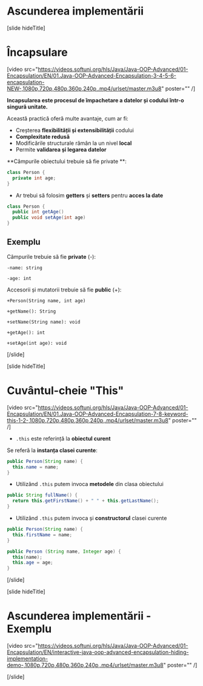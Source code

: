 # Ascunderea implementării

[slide hideTitle]

# Încapsulare

[video src="https://videos.softuni.org/hls/Java/Java-OOP-Advanced/01-Encapsulation/EN/01.Java-OOP-Advanced-Encapsulation-3-4-5-6-encapsulation-NEW-,1080p,720p,480p,360p,240p,.mp4/urlset/master.m3u8" poster="" /]

**Incapsularea este procesul de împachetare a datelor și codului într-o singură unitate.**

Această practică oferă multe avantaje, cum ar fi:

- Creșterea **flexibilității și extensibilității** codului
- **Complexitate redusă**
- Modificările structurale rămân la un nivel **local**
- Permite **validarea și legarea datelor**

**Câmpurile obiectului trebuie să fie private **:

```java
class Person {
  private int age;
} 
```
- Ar trebui să folosim  **getters** și **setters** pentru **acces la date**

```java
class Person {
  public int getAge()
  public void setAge(int age)
}
```

## Exemplu

Câmpurile trebuie să fie  **private** (-):

`-name: string`

`-age: int`

Accesorii și mutatorii trebuie să fie  **public** (+):

`+Person(String name, int age)`

`+getName(): String`

`+setName(String name): void`

`+getAge(): int`

`+setAge(int age): void`

[/slide]

[slide hideTitle]

# Cuvântul-cheie "This" 

[video src="https://videos.softuni.org/hls/Java/Java-OOP-Advanced/01-Encapsulation/EN/01.Java-OOP-Advanced-Encapsulation-7-8-keyword-this-1-2-,1080p,720p,480p,360p,240p,.mp4/urlset/master.m3u8" poster="" /]

- `.this` este referință la **obiectul curent**

Se referă la **instanța clasei curente**:

```java
public Person(String name) {
  this.name = name;
}
```

- Utilizând `.this` putem invoca **metodele** din clasa obiectului

```java
public String fullName() {
  return this.getFirstName() + " " + this.getLastName();
}
```

- Utilizând `.this` putem invoca și  **constructorul** clasei curente

```java
public Person(String name) {
  this.firstName = name;
}
```

```java
public Person (String name, Integer age) {
  this(name);
  this.age = age;
}
```
[/slide]

[slide hideTitle]

# Ascunderea implementării - Exemplu

[video src="https://videos.softuni.org/hls/Java/Java-OOP-Advanced/01-Encapsulation/EN/interactive-java-oop-advanced-encapsulation-hiding-implementation-demo-,1080p,720p,480p,360p,240p,.mp4/urlset/master.m3u8" poster="" /]

[/slide]
